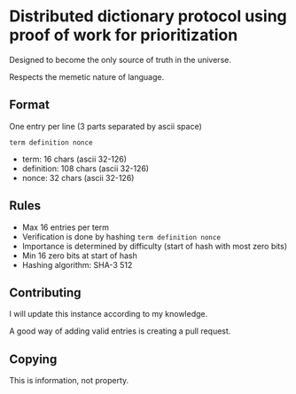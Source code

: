 # Distributed dictionary protocol using proof of work for prioritization

Designed to become the only source of truth in the universe.

Respects the memetic nature of language.

## Format
One entry per line (3 parts separated by ascii space)

`term definition nonce`
- term: 16 chars (ascii 32-126)
- definition: 108 chars (ascii 32-126)
- nonce: 32 chars (ascii 32-126)

## Rules
- Max 16 entries per term
- Verification is done by hashing `term definition nonce`
- Importance is determined by difficulty (start of hash with most zero bits)
- Min 16 zero bits at start of hash
- Hashing algorithm: SHA-3 512

## Contributing
I will update this instance according to my knowledge.

A good way of adding valid entries is creating a pull request.

## Copying
This is information, not property.
